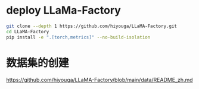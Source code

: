 # deploy LLaMa-Factory

```bash
git clone --depth 1 https://github.com/hiyouga/LLaMA-Factory.git
cd LLaMA-Factory
pip install -e ".[torch,metrics]" --no-build-isolation
```

# 数据集的创建
<https://github.com/hiyouga/LLaMA-Factory/blob/main/data/README_zh.md>
